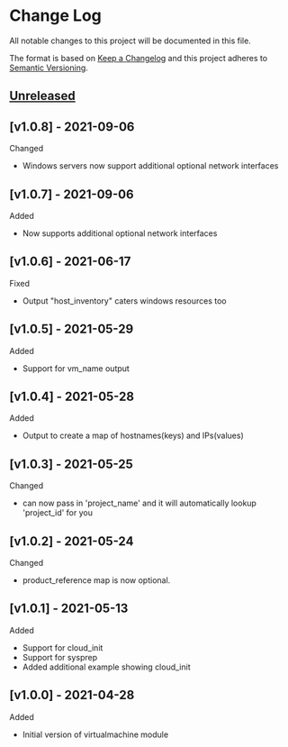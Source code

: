 # Change Log

All notable changes to this project will be documented in this file.

The format is based on [Keep a Changelog](http://keepachangelog.com/) and this
project adheres to [Semantic Versioning](http://semver.org/).

<a name="unreleased"></a>
## [Unreleased]

<a name="v1.0.8"></a>
## [v1.0.8] - 2021-09-06

Changed
- Windows servers now support additional optional network interfaces

<a name="v1.0.7"></a>
## [v1.0.7] - 2021-09-06

Added
- Now supports additional optional network interfaces


<a name="v1.0.6"></a>
## [v1.0.6] - 2021-06-17

Fixed
-  Output "host_inventory" caters windows resources too

<a name="v1.0.5"></a>
## [v1.0.5] - 2021-05-29

Added
-  Support for vm_name output

<a name="v1.0.4"></a>
## [v1.0.4] - 2021-05-28

Added
-  Output to create a map of hostnames(keys) and IPs(values)

<a name="v1.0.3"></a>
## [v1.0.3] - 2021-05-25

Changed
- can now pass in 'project_name' and it will automatically lookup 'project_id' for you

<a name="v1.0.2"></a>
## [v1.0.2] - 2021-05-24

Changed
- product_reference map is now optional.

<a name="v1.0.1"></a>
## [v1.0.1] - 2021-05-13

Added
- Support for cloud_init
- Support for sysprep
- Added additional example showing cloud_init


<a name="v1.0.0"></a>
## [v1.0.0] - 2021-04-28

Added
- Initial version of virtualmachine module

[Unreleased]: https://github.com/Aristocrat-B2B/terraform-nutanix-virtualmachine/compare/v1.0.0...HEAD
